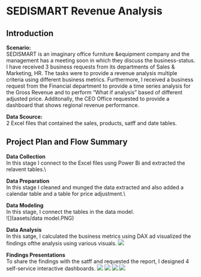 # SEDISMART Revenue Analysis

## Introduction
**Scenario:**\
SEDISMART is an imaginary office furniture &equipment company and the management has a meeting soon in which they discuss the business-status. I have received 3 business requests 
from its departments of Sales & Marketing, HR. The tasks were to provide a revenue analysis multiple criteria using different business metrics. Furthermore, I received a business
request from the Financial department to provide a time series analysis for the Gross Revenue and to perform “What if analysis” based of different adjusted price. Additonally, the
CEO Office requested to provide a dashboard that shows regional revenue performance. 

**Data Scource:**\
2 Excel files that contained the sales, products, satff and  date tables.

## Project Plan and Flow Summary

__Data Collection__\
In this stage I connect to the Excel files usng Power Bi and extracted the relavent tables.\

__Data Preparation__\
In this stage I cleaned and munged the data extracted and also added a calendar table and a table for price adjustment.\

__Data Modeling__\
In this stage, I connect the tables in the data model.\
![](aasets/data model.PNG)

__Data Analysis__\
In this satge, I calculated the business metrics using DAX ad visualized the findings ofthe analysis using various visuals.
![](aasets/DAX.PNG)

__Findings Presentations__\
To share the findings with the satff and requested the report, I designed 4 self-service interactive dashboards.
![](aasets/1_CEO_Regional_Report_Request.PNG)
![](aasets/2_Marketing&Sales_Business_Request.PNG)
![](aasets/3_HR_Business_Request.PNG)
![](aasets/4_Financial_Business_Reuest.PNG)
